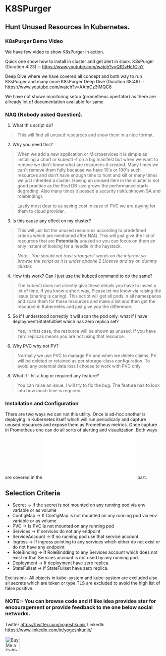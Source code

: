 <!--
Licensed to the Apache Software Foundation (ASF) under one
or more contributor license agreements.  See the NOTICE file
distributed with this work for additional information
regarding copyright ownership.  The ASF licenses this file
to you under the Apache License, Version 2.0 (the
"License"); you may not use this file except in compliance
with the License.  You may obtain a copy of the License at

  http://www.apache.org/licenses/LICENSE-2.0

Unless required by applicable law or agreed to in writing,
software distributed under the License is distributed on an
"AS IS" BASIS, WITHOUT WARRANTIES OR CONDITIONS OF ANY
KIND, either express or implied.  See the License for the
specific language governing permissions and limitations
under the License.
-->
# K8SPurger

  

## Hunt Unused Resources In Kubernetes.

### K8sPurger Demo Video

We have few video to show K8sPurger in action. 

Quick one show how to install in cluster and get alert in slack.
K8sPurger (Duration 4:23) :- https://www.youtube.com/watch?v=QfDvHcfCihY

Deep Dive where we have covered all concept and both way to run K8sPurger and many more
K8sPurger Deep Dive (Duration 38:49) :- https://www.youtube.com/watch?v=AAmCz3lMQC8

We have not shown monitoring setup (prometheus opertator) as there are allready lot of documentation avaliable for same

### NAQ (Nobody asked Question).


1) What this script do?
> This will find all unused resources and show them in a nice format.

2) Why you need this?
>When we add a new application or Microservices it is simple as installing a chart or kubectl -f on a big manifest but when we want to remove we don't know what are resources it created. Many times we can't remove them fully because we have 10's or 100's such resources and don’t have enough time to hunt and kill or many times we just inherited a cluster. Having an unused item in the cluster is not good practice as the Etcd DB size grows the performance starts degrading. Also many times it possed a security risk(unknown SA and rolebinding). 

>Lastly most dear to us saving cost in case of PVC we are paying for them to cloud provider.


3) Is this cause any effect on my cluster?
>This will just list the unused resources according to predefined criteria which are mentioned after NAQ. This will just give the list of resources that are **Potentially** unused so you can focus on them an only instant of looking for a needle in the haystack.

>*Note:- You should not trust strangers' words on the internet so browse the script as it is under apache 2 License and try on dummy cluster.*

4) How this work? Can I just use the kubectl command to do the same?
> The kubectl does not directly give these details you have to invest a lot of time. If you know a short way, Please let me know via raising the issue (sharing is caring). This script will get all pods in all namespaces and scan them for these resources and make a list and then get the resource in Kubernetes and just give you the difference. 

5) So if I understood correctly it will scan the pod only. what if I have deployment/StatefullSet which has zero replica set?
> Yes, in that case, the resource will be shown as unused. If you have zero replicas means you are not using that resource.

6) Why PVC why not PV?
> Normally we use PVC to manage PV and when we delete claims, PV will be deleted or retained as per storage-class configuration. To avoid any potential data loss I choose to work with PVC only.  

8) What if I hit a bug or required any feature?
> You can raise an issue. I will try to fix the bug. The feature has to look into how much time is required.



### Installation and Configuration

There are two ways we can run this utility. Once is ad-hoc another is deploying in Kubernetes itself which will run periodically and capture unused resources and expose them as Prometheus metrics. Once capture in Prometheus one can do all sorts of alerting and visualization. Both ways are covered in the ![Installation](./INSTALL.md) part. 

## Selection Criteria
 - Secret -> If the secret is not mounted on any running pod via env variable or as volume
 - ConfigMap -> If ConfigMap is not mounted on any running pod via env variable or as volume
 - PVC -> Is PVC is not mounted on any running pod
 - Services -> If services do not any endpoint
 - ServiceAccount -> If no running pod use that service account
 - Ingress -> If ingress pointing to any services which either do not exist or do not have any endpoint
 - RoleBinding -> If RoleBindding to any Services account which does not exist or that Services account is not used by any running pod.
 - Deployment -> If deployment have zero replica.
 - StateFullset -> If StateFullset have zero replica.


Exclusion:- All objects in kube-system and kube-system are excluded also all secrets which are token or type TLS are excluded to avoid the high list of false positive.



### NOTE:- You can browse code and if like idea provides star for encouragement or provide feedback to me one below social networks.

Twitter https://twitter.com/yogeshkunjir LinkedIn https://www.linkedin.com/in/yogeshkunjir/

<a href='https://ko-fi.com/yogeshkunjir' target='_blank'><img height='35' style='border:0px;height:46px;' src='https://az743702.vo.msecnd.net/cdn/kofi3.png?v=0' border='0' alt='Buy Me a Coffee/Book at ko-fi.com' />
